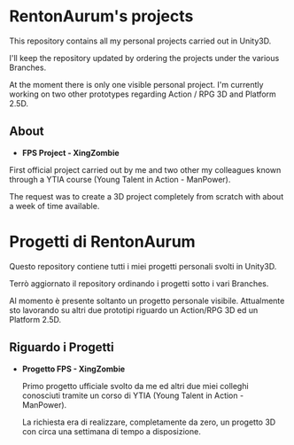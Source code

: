# RentonAurum's projects

This repository contains all my personal projects carried out in Unity3D.

I'll keep the repository updated by ordering the projects under the various Branches.

At the moment there is only one visible personal project. I'm currently working on two other prototypes regarding Action / RPG 3D and Platform 2.5D.

## About

- __FPS Project - XingZombie__

First official project carried out by me and two other my colleagues known through a YTIA course (Young Talent in Action - ManPower).

The request was to create a 3D project completely from scratch with about a week of time available.


# Progetti di RentonAurum

Questo repository contiene tutti i miei progetti personali svolti in Unity3D.

Terrò aggiornato il repository ordinando i progetti sotto i vari Branches.

Al momento è presente soltanto un progetto personale visibile. Attualmente sto lavorando su altri due prototipi riguardo un Action/RPG 3D ed un Platform 2.5D.

## Riguardo i Progetti

- __Progetto FPS - XingZombie__

    Primo progetto ufficiale svolto da me ed altri due miei colleghi conosciuti tramite un corso di YTIA (Young Talent in Action - ManPower).

    La richiesta era di realizzare, completamente da zero, un progetto 3D con circa una settimana di tempo a disposizione.
